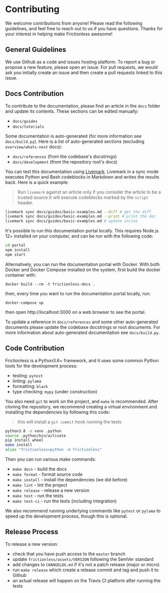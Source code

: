 # Contributing

We welcome contributions from anyone! Please read the following guidelines, and feel free to reach out to us if you have questions. Thanks for your interest in helping make Frictionless awesome!

## General Guidelines

We use Github as a code and issues hosting platform. To report a bug or propose a new feature, please open an issue. For pull requests, we would ask you initially create an issue and then create a pull requests linked to this issue.

## Docs Contribution

To contribute to the documentation, please find an article in the `docs` folder and update its contents. These sections can be edited manually:
- `docs/guides`
- `docs/tutorials`

Some documentation is auto-generated (for more information see `docs/build.py`). Here is a list of auto-generated sections (excluding `overview/whats-next` docs):
- `docs/references` (from the codebase's docstrings)
- `docs/development` (from the repository root's docs)

You can test this documentation using [Livemark](https://livemark.frictionlessdata.io). Livemark in a sync mode executes Python and Bash codeblocks in Markdown and writes the results back. Here is a quick example:

> Run `livemark` against an article only if you consider the article to be a trusted source.It will execute codeblocks marked by the `script` header.

```bash
livemark sync docs/guides/basic-examples.md --diff # get the diff
livemark sync docs/guides/basic-examples.md --print # print the doc
livemark sync docs/guides/basic-examples.md # update inline
```

It's possible to run this documentation portal locally. This requires Node.js 12+ installed on your computer, and can be run with the following code:

```bash
cd portal
npm install
npm start
```

Alternatively, you can run the documentation portal with Docker. With
both Docker and Docker Compose installed on the system, first build the docker container with:

```
docker build --rm -t frictionless-docs .
```

then, every time you want to run the documentation portal locally, run:

```
docker-compose up
```

then open http://localhost:3000 on a web browser to see the portal.

To update a reference in `docs/references` and some other auto-generated documents please update the codebase docstrings or root documents. For more information about auto-generated documentation see `docs/build.py`.

## Code Contribution

Frictionless is a Python3.6+ framework, and it uses some common Python tools for the development process:
- testing: `pytest`
- linting: `pylama`
- formatting: `black`
- type checking: `mypy` (under construction)

You also need `git` to work on the project, and `make` is recommended. After cloning the repository, we recommend creating a virtual environment and installing the dependencies by following this code:

> this will install a `git commit` hook running the tests

```bash
python3.8 -m venv .python
source .python/bin/activate
pip install wheel
make install
alias "frictionless=python -m frictionless"
```

Then you can run various make commands:
- `make docs` - build the docs
- `make format` - format source code
- `make install` - install the dependencies (we did before)
- `make lint` - lint the project
- `make release` - release a new version
- `make test` - run the tests
- `make test-ci` - run the tests (including integration)

We also recommend running underlying commands like `pytest` or `pylama` to speed up the development process, though this is optional.

## Release Process

To release a new version:
- check that you have push access to the `master` branch
- update `frictionless/assets/VERSION` following the SemVer standard
- add changes to `CHANGELOG.md` if it's not a patch release (major or micro)
- run `make release` which create a release commit and tag and push it to Github
- an actual release will happen on the Travis CI platform after running the tests
